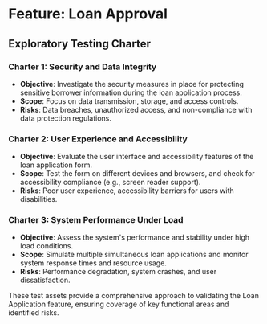 # Feature: Loan Approval

## Exploratory Testing Charter

### Charter 1: Security and Data Integrity

- **Objective**: Investigate the security measures in place for protecting sensitive borrower information during the loan application process.
- **Scope**: Focus on data transmission, storage, and access controls.
- **Risks**: Data breaches, unauthorized access, and non-compliance with data protection regulations.

### Charter 2: User Experience and Accessibility

- **Objective**: Evaluate the user interface and accessibility features of the loan application form.
- **Scope**: Test the form on different devices and browsers, and check for accessibility compliance (e.g., screen reader support).
- **Risks**: Poor user experience, accessibility barriers for users with disabilities.

### Charter 3: System Performance Under Load

- **Objective**: Assess the system's performance and stability under high load conditions.
- **Scope**: Simulate multiple simultaneous loan applications and monitor system response times and resource usage.
- **Risks**: Performance degradation, system crashes, and user dissatisfaction.

These test assets provide a comprehensive approach to validating the Loan Application feature, ensuring coverage of key functional areas and identified risks.
